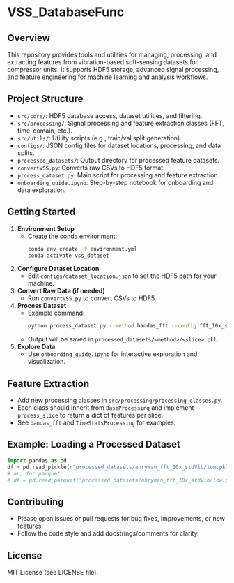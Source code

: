 # VSS_DatabaseFunc

## Overview
This repository provides tools and utilities for managing, processing, and extracting features from vibration-based soft-sensing datasets for compressor units. It supports HDF5 storage, advanced signal processing, and feature engineering for machine learning and analysis workflows.

## Project Structure
- `src/core/`: HDF5 database access, dataset utilities, and filtering.
- `src/processing/`: Signal processing and feature extraction classes (FFT, time-domain, etc.).
- `src/utils/`: Utility scripts (e.g., train/val split generation).
- `configs/`: JSON config files for dataset locations, processing, and data splits.
- `processed_datasets/`: Output directory for processed feature datasets.
- `convertVSS.py`: Converts raw CSVs to HDF5 format.
- `process_dataset.py`: Main script for processing and feature extraction.
- `onboarding_guide.ipynb`: Step-by-step notebook for onboarding and data exploration.

## Getting Started
1. **Environment Setup**
	- Create the conda environment:
	  ```bash
	  conda env create -f environment.yml
	  conda activate vss_dataset
	  ```
2. **Configure Dataset Location**
	- Edit `configs/dataset_location.json` to set the HDF5 path for your machine.
3. **Convert Raw Data (if needed)**
	- Run `convertVSS.py` to convert CSVs to HDF5.
4. **Process Dataset**
	- Example command:
	  ```bash
	  python process_dataset.py --method bandas_fft --config fft_10x_stdVib --slice low
	  ```
	- Output will be saved in `processed_datasets/<method>/<slice>.pkl`.
5. **Explore Data**
	- Use `onboarding_guide.ipynb` for interactive exploration and visualization.

## Feature Extraction
- Add new processing classes in `src/processing/processing_classes.py`.
- Each class should inherit from `BaseProcessing` and implement `process_slice` to return a dict of features per slice.
- See `bandas_fft` and `TimeStatsProcessing` for examples.

## Example: Loading a Processed Dataset
```python
import pandas as pd
df = pd.read_pickle(r"processed_datasets/ahryman_fft_10x_stdVib/low.pkl")
# or, for parquet:
# df = pd.read_parquet("processed_datasets/ahryman_fft_10x_stdVib/low.parquet")
```

## Contributing
- Please open issues or pull requests for bug fixes, improvements, or new features.
- Follow the code style and add docstrings/comments for clarity.

## License
MIT License (see LICENSE file).
